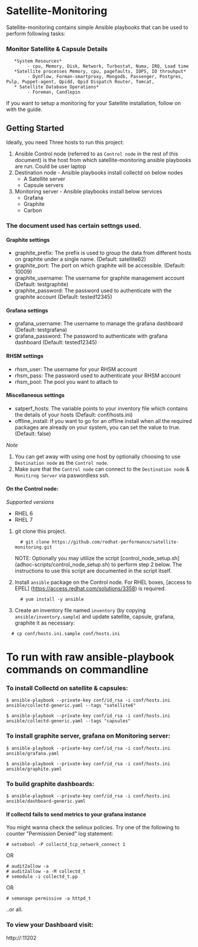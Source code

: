 # Satellite-Monitoring
Satellite-monitoring contains simple Ansible playbooks that can be used to perform following tasks:
### Monitor Satellite & Capsule Details
       *System Resources*
            - cpu, Memory, Disk, Network, Turbostat, Numa, IRQ, Load time
       *Satellite processes Memory, cpu, pagefaults, IOPS, IO throuhput*
            - Dynflow, Forman-smartproxy, Mongodb, Passenger, Postgres, Pulp, Puppet-agent, Qpidd, Qpid Dispatch Router, Tomcat,  
       * Satellite Database Operations*
            - Foreman, Candlepin
If you want to setup a monitoring for your Satellite installation, follow on with the guide.

## Getting Started
Ideally, you need Three hosts to run this project:

1. Ansible Control node (referred to as `Control node` in the rest of this document) is the host from which satellite-monitoring ansible playbooks are run. Could be user laptop
2. Destination node - Ansible playbooks install collectd on below nodes 
    - A Satellite server
    - Capsule servers
3. Monitoring server - Ansible playbooks install below services 
    - Grafana
    - Graphite
    - Carbon 
### The document used has certain settngs used.

#### Graphite settings

* graphite_prefix: The prefix is used to group the data from different hosts on graphite under a single name. (Default: satellite62)
* graphite_port: The port on which graphite will be accessible. (Default: 10009)
* graphite_username: The username for graphite management account (Default: testgraphite)
* graphite_password: The password used to authenticate with the graphite account (Default: tested12345)

#### Grafana settings

* grafana_username: The username to manage the grafana dashboard (Default: testgrafana)
* grafana_password: The password to authenticate with grafana dashboard (Default: tested12345)

#### RHSM settings

* rhsm_user: The username for your RHSM account
* rhsm_pass: The password used to authenticate your RHSM account
* rhsm_pool: The pool you want to attach to

#### Miscellaneous settings

* satperf_hosts: The variable points to your inventory file which contains the details of your hosts (Default: conf/hosts.ini)
* offline_install: If you want to go for an offline install when all the required packages are already on your system, you can set the     value to true. (Default: false)




*Note*

1. You can get away with using one host by optionally choosing to use `Destination node` as the `Control node`.
2. Make sure that the `Control node` can connect to the `Destination node` & `Monitirng Server` via paswordless ssh.

#### On the Control node:

*Supported versions*
- RHEL 6
- RHEL 7

1. git clone this project.

   ```console
     # git clone https://github.com/redhat-performance/satellite-monitoring.git
   ```
   NOTE: Optionally you may utilize the script [control_node_setup.sh] (adhoc-scripts/control_node_setup.sh) to perform step 2 below.            The instructions to use this script are documented in the script itself.
   
2. Install `ansible` package on the Control node. For RHEL boxes, [access to EPEL] (https://access.redhat.com/solutions/3358) is required.

   ```console
     # yum install -y ansible
   ```
3. Create an inventory file named `inventory` (by copying `ansible/inventory.sample`) and update satellite, capsule, grafana, graphite it as necessary:

  ```console
    # cp conf/hosts.ini.sample conf/hosts.ini
  ```

# To run with raw ansible-playbook commands on commandline

###  To install Collectd on satellite & capsules:

```
$ ansible-playbook --private-key conf/id_rsa -i conf/hosts.ini ansible/collectd-generic.yaml --tags "satellite6"
```

```
$ ansible-playbook --private-key conf/id_rsa -i conf/hosts.ini ansible/collectd-generic.yaml --tags "capsules"
```

### To install graphite server, grafana on Monitoring server:

```
$ ansible-playbook --private-key conf/id_rsa -i conf/hosts.ini ansible/grafana.yaml
```

```
$ ansible-playbook --private-key conf/id_rsa -i conf/hosts.ini ansible/graphite.yaml
```


### To build graphite dashboards:

```
$ ansible-playbook --private-key conf/id_rsa -i conf/hosts.ini ansible/dashboard-generic.yaml
```

#### If collectd fails to send metrics to your grafana instance

You might wanna check the selinux policies. Try one of the following to counter "Permission Denied" log statement:

```
# setsebool -P collectd_tcp_network_connect 1
```

OR

```
# audit2allow -a
# audit2allow -a -M collectd_t
# semodule -i collectd_t.pp
```

OR

```
# semanage permissive -a httpd_t
```

..or all.

### To view your Dashboard visit:

http://<monitoring server>:11202

